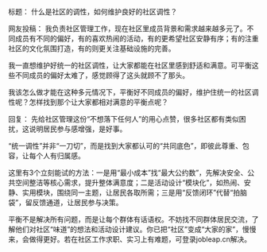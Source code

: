 标题：
什么是社区的调性，如何维护良好的社区调性？

网友投稿：
我负责社区管理工作，现在社区里成员背景和需求越来越多元了。不同成员有不同的偏好，有的喜欢热闹的活动，有的更希望社区安静有序；有的注重社区的文化氛围打造，有的则更关注基础设施的完善。

我一直想维护好统一的社区调性，让大家都能在社区里感到舒适和满意。可平衡这些不同成员的偏好太难了，感觉顾得了这头就顾不了那头。

我该怎么做才能在这种多元情况下，平衡好不同成员的偏好，维护住统一的社区调性呢？怎样找到那个让大家都相对满意的平衡点呢？ 

回复：
先给社区管理这份“不想落下任何人”的用心点赞，很多社区都有类似困扰，这说明居民参与感增强，是好事。

“统一调性”并非“一刀切”，而是找到大家都认可的“共同底色”，即彼此尊重、包容，让每个人有归属感。

这里有3个立刻能试的方法：一是用“最小成本”找“最大公约数”，先解决安全、公共空间整洁等核心需求，提升整体满意度；二是活动设计“模块化”，如热闹、安静、实用模块，围绕同一主题，让居民各取所需；三是用“反馈闭环”代替“拍脑袋”，留反馈通道，让居民参与决策。

平衡不是解决所有问题，而是让每个群体有话语权。不妨找不同群体居民交流，了解他们对社区“味道”的想法和活动设计建议。你已把“社区”变成“大家的家”，慢慢来，会做得更好。若在社区工作求职、实习上有难题，可登录jobleap.cn解决。 